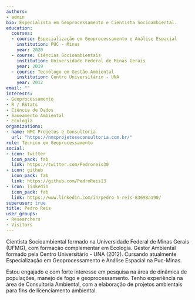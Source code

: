 ```yaml
---
authors:
- admin
bio: Especialista em Geoprocessamento e Cientista Socioambiental.
education:
  courses:
  - course: Especialização em Geoprocessamento e Análise Espacial
    institution: PUC - Minas
    year: 2020
  - course: Ciências Socioambientais
    institution: Universidade Federal de Minas Gerais
    year: 2019
  - course: Tecnólogo em Gestão Ambiental
    institution: Centro Universitário - UNA
    year: 2012
email: ""
interests:
- Geoprocessamento
- R / RStats
- Ciência de Dados
- Saneamento Ambiental
- Ecologia
organizations:
- name: NMC Projetos e Consultoria
  url: "https://nmcprojetoseconsultoria.com.br/"
role: Técnico em Geoprocessamento
social:
- icon: twitter
  icon_pack: fab
  link: https://twitter.com/Pedroreis30
- icon: github
  icon_pack: fab
  link: https://github.com/PedroReis13
- icon: linkedin
  icon_pack: fab
  link: https://www.linkedin.com/in/pedro-h-reis-83698a190/
superuser: true
title: Pedro Reis
user_groups:
- Researchers
- Visitors
---
```


Cientista Socioambiental formado na Universidade Federal de Minas Gerais (UFMG), com formação complementar em Ecologia. Gestor Ambiental formado pela Centro Universitário - UNA (2012). Cursando atualmente Especialização em Geoprocessamento e Análise Espacial na Puc-Minas.

Estou engajado e com forte interesse em pesquisa na área de dinâmica de populações, manejo de fogo e geoprocessamento. Tenho experiência na área de Consultoria Ambiental, com a elaboração de projetos ambientais para fins de licenciamento ambiental. 
